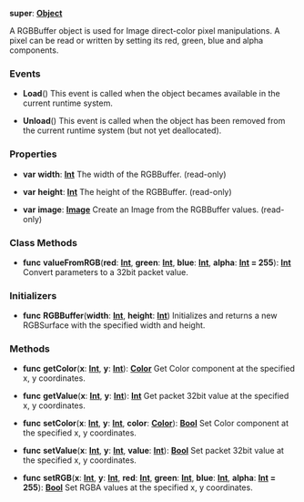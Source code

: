 **super**: **[Object](Object.md)**

A RGBBuffer object is used for Image direct-color pixel manipulations. A pixel can be read or written by setting its red, green, blue and alpha components.

### Events

* **Load**()
This event is called when the object becames available in the current runtime system.

* **Unload**()
This event is called when the object has been removed from the current runtime system (but not yet deallocated).



### Properties

* **var** **width**: **[Int](../gravity/types.md)**
The width of the RGBBuffer. \(read-only\)

* **var** **height**: **[Int](../gravity/types.md)**
The height of the RGBBuffer. \(read-only\)

* **var** **image**: **[Image](Image.md)**
Create an Image from the RGBBuffer values. \(read-only\)



### Class Methods

* **func** **valueFromRGB**(**red**: **[Int](../gravity/types.md)**, **green**: **[Int](../gravity/types.md)**, **blue**: **[Int](../gravity/types.md)**, **alpha**: **[Int](../gravity/types.md) = 255**): <strong>[Int](../gravity/types.md)</strong> 
Convert parameters to a 32bit packet value.



### Initializers

* **func** **RGBBuffer**(**width**: **[Int](../gravity/types.md)**, **height**: **[Int](../gravity/types.md)**)
Initializes and returns a new RGBSurface with the specified width and height.



### Methods

* **func** **getColor**(**x**: **[Int](../gravity/types.md)**, **y**: **[Int](../gravity/types.md)**): <strong>[Color](Color.md)</strong> 
Get Color component at the specified x, y coordinates.

* **func** **getValue**(**x**: **[Int](../gravity/types.md)**, **y**: **[Int](../gravity/types.md)**): <strong>[Int](../gravity/types.md)</strong> 
Get packet 32bit value at the specified x, y coordinates.

* **func** **setColor**(**x**: **[Int](../gravity/types.md)**, **y**: **[Int](../gravity/types.md)**, **color**: **[Color](Color.md)**): <strong>[Bool](../gravity/types.md)</strong> 
Set Color component at the specified x, y coordinates.

* **func** **setValue**(**x**: **[Int](../gravity/types.md)**, **y**: **[Int](../gravity/types.md)**, **value**: **[Int](../gravity/types.md)**): <strong>[Bool](../gravity/types.md)</strong> 
Set packet 32bit value at the specified x, y coordinates.

* **func** **setRGB**(**x**: **[Int](../gravity/types.md)**, **y**: **[Int](../gravity/types.md)**, **red**: **[Int](../gravity/types.md)**, **green**: **[Int](../gravity/types.md)**, **blue**: **[Int](../gravity/types.md)**, **alpha**: **[Int](../gravity/types.md) = 255**): <strong>[Bool](../gravity/types.md)</strong> 
Set RGBA values at the specified x, y coordinates.





